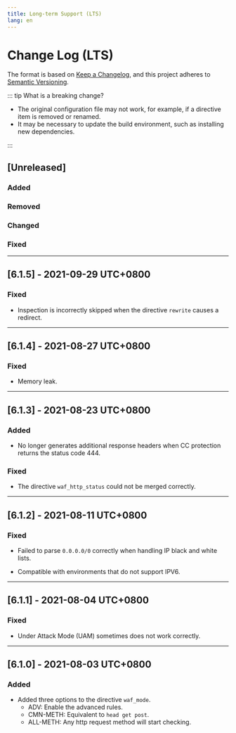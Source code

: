 ```yaml
---
title: Long-term Support (LTS)
lang: en
---
```


# Change Log (LTS)

The format is based on [Keep a Changelog](https://keepachangelog.com/en/1.0.0/),
and this project adheres to [Semantic Versioning](https://semver.org/spec/v2.0.0.html).

::: tip What is a breaking change?

* The original configuration file may not work, for example, if a directive item is removed or renamed.
* It may be necessary to update the build environment, such as installing new dependencies.

:::


## [Unreleased]

### Added
 

### Removed


### Changed


### Fixed


***

## [6.1.5] - 2021-09-29 UTC+0800

### Fixed

* Inspection is incorrectly skipped when the directive `rewrite` causes a redirect.

***

## [6.1.4] - 2021-08-27 UTC+0800

### Fixed

* Memory leak.

***

## [6.1.3] - 2021-08-23 UTC+0800

### Added

* No longer generates additional response headers when CC protection returns the status code 444.

### Fixed

* The directive `waf_http_status` could not be merged correctly.

***

## [6.1.2] - 2021-08-11 UTC+0800

### Fixed

* Failed to parse `0.0.0.0/0` correctly when handling IP black and white lists.

* Compatible with environments that do not support IPV6.

***

## [6.1.1] - 2021-08-04 UTC+0800

### Fixed

* Under Attack Mode (UAM) sometimes does not work correctly.

***

## [6.1.0] - 2021-08-03 UTC+0800

### Added

* Added three options to the directive `waf_mode`.
    * ADV: Enable the  advanced rules.
    * CMN-METH: Equivalent to `head get post`.
    * ALL-METH: Any http request method will start checking.